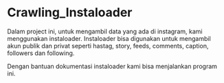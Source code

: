 # Crawling_Instaloader

Dalam project ini, untuk mengambil data yang ada di instagram, kami menggunakan instaloader. Instaloader bisa digunakan untuk mengambil akun publik dan privat seperti hastag, story, feeds, comments, caption, followers dan following. 

Dengan bantuan dokumentasi instaloader kami bisa menjalankan program ini. 

